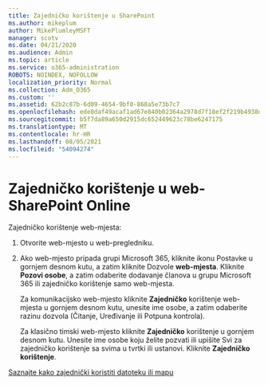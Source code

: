 ```yaml
---
title: Zajedničko korištenje u SharePoint
ms.author: mikeplum
author: MikePlumleyMSFT
manager: scotv
ms.date: 04/21/2020
ms.audience: Admin
ms.topic: article
ms.service: o365-administration
ROBOTS: NOINDEX, NOFOLLOW
localization_priority: Normal
ms.collection: Adm_O365
ms.custom: ''
ms.assetid: 62b2c87b-6d09-4654-9bf0-868a5e73b7c7
ms.openlocfilehash: ede8daf49acaf1ad67e840b02364a2978d7f18ef2f219b4938dd14d0ca7e231c
ms.sourcegitcommit: b5f7da89a650d2915dc652449623c78be6247175
ms.translationtype: MT
ms.contentlocale: hr-HR
ms.lasthandoff: 08/05/2021
ms.locfileid: "54094274"
---
```

# <a name="how-to-share-in-sharepoint-online"></a>Zajedničko korištenje u web-SharePoint Online

Zajedničko korištenje web-mjesta:
  
1. Otvorite web-mjesto u web-pregledniku.
    
2. Ako web-mjesto pripada grupi Microsoft 365, kliknite ikonu Postavke u gornjem desnom kutu, a zatim kliknite Dozvole **web-mjesta**. Kliknite **Pozovi osobe**, a zatim odaberite dodavanje članova u grupu Microsoft 365 ili zajedničko korištenje samo web-mjesta. 
    
    Za komunikacijsko web-mjesto kliknite **Zajedničko** korištenje web-mjesta u gornjem desnom kutu, unesite ime osobe, a zatim odaberite razinu dozvola (Čitanje, Uređivanje ili Potpuna kontrola). 
    
    Za klasično timski web-mjesto kliknite **Zajedničko** korištenje u gornjem desnom kutu. Unesite ime osobe koju želite pozvati ili upišite Svi za zajedničko korištenje sa svima u tvrtki ili ustanovi. Kliknite **Zajedničko korištenje**.
    
[Saznajte kako zajednički koristiti datoteku ili mapu](https://go.microsoft.com/fwlink/?linkid=511430)
  

